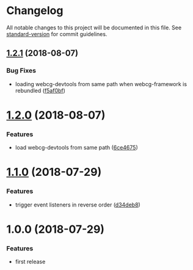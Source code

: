 # Changelog

All notable changes to this project will be documented in this file. See [standard-version](https://github.com/conventional-changelog/standard-version) for commit guidelines.

<a name="1.2.1"></a>
## [1.2.1](https://github.com/indr/webcg-framework/compare/v1.2.0...v1.2.1) (2018-08-07)


### Bug Fixes

* loading webcg-devtools from same path when webcg-framework is rebundled ([f5af0bf](https://github.com/indr/webcg-framework/commit/f5af0bf))



<a name="1.2.0"></a>
# [1.2.0](https://github.com/indr/webcg-framework/compare/v1.1.0...v1.2.0) (2018-08-07)


### Features

* load webcg-devtools from same path ([6ce4675](https://github.com/indr/webcg-framework/commit/6ce4675))



<a name="1.1.0"></a>
# [1.1.0](https://github.com/indr/webcg-framework/compare/v1.0.0...v1.1.0) (2018-07-29)


### Features

* trigger event listeners in reverse order ([d34deb8](https://github.com/indr/webcg-framework/commit/d34deb8))



<a name="1.0.0"></a>
# 1.0.0 (2018-07-29)

### Features

* first release
